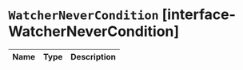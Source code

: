 # `WatcherNeverCondition` [interface-WatcherNeverCondition]

| Name | Type | Description |
| - | - | - |
